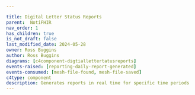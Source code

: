 ```yaml
---

title: Digital Letter Status Reports
parent:  NotiFHIR
nav_order: 1
has_children: true
is_not_draft: false
last_modified_date: 2024-05-28
owner: Ross Buggins
author: Ross Buggins
diagrams: [c4component-digtiallettertatusreports]
events-raised: [reporting-daily-report-generated]
events-consumed: [mesh-file-found, mesh-file-saved]
c4type: component
description: Generates reports in real time for specific time periods
---
```

